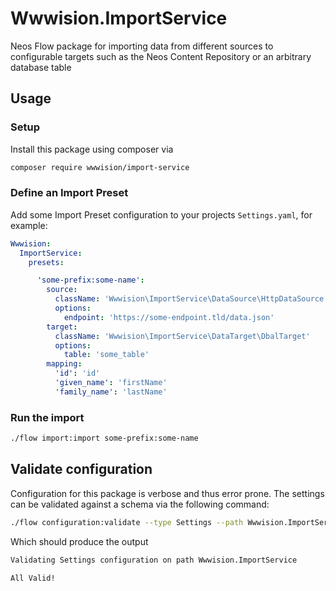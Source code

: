 # Wwwision.ImportService

Neos Flow package for importing data from different sources to configurable targets such as the Neos Content Repository or an arbitrary database table

## Usage

### Setup

Install this package using composer via

```bash
composer require wwwision/import-service
```

### Define an Import Preset

Add some Import Preset configuration to your projects `Settings.yaml`, for example:

```yaml
Wwwision:
  ImportService:
    presets:

      'some-prefix:some-name':
        source:
          className: 'Wwwision\ImportService\DataSource\HttpDataSource'
          options:
            endpoint: 'https://some-endpoint.tld/data.json'
        target:
          className: 'Wwwision\ImportService\DataTarget\DbalTarget'
          options:
            table: 'some_table'
        mapping:
          'id': 'id'
          'given_name': 'firstName'
          'family_name': 'lastName'
```

### Run the import

```bash
./flow import:import some-prefix:some-name
```

## Validate configuration

Configuration for this package is verbose and thus error prone.
The settings can be validated against a schema via the following command:

```bash
./flow configuration:validate --type Settings --path Wwwision.ImportService
```

Which should produce the output

```bash
Validating Settings configuration on path Wwwision.ImportService
 
All Valid!
```
